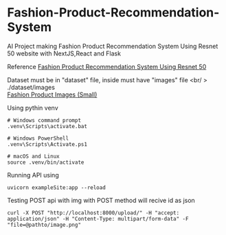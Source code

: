 # Fashion-Product-Recommendation-System
AI Project making Fashion Product Recommendation System Using Resnet 50 website with NextJS,React and Flask

Reference
[Fashion Product Recommendation System Using Resnet 50](https://medium.com/@sharma.tanish096/fashion-product-recommendation-system-using-resnet-50-5ea5406c8f2c) <br />

Dataset must be in "dataset" file, inside must have "images" file <br/ >
./dataset/images <br/>
[Fashion Product Images (Small)](https://www.kaggle.com/datasets/paramaggarwal/fashion-product-images-small)

Using pythin venv 
``` 
# Windows command prompt
.venv\Scripts\activate.bat

# Windows PowerShell
.venv\Scripts\Activate.ps1

# macOS and Linux
source .venv/bin/activate
```
Running API using
```
uvicorn exampleSite:app --reload
```
Testing POST api with img with POST method will recive id as json 
```
curl -X POST "http://localhost:8000/upload/" -H "accept: application/json" -H "Content-Type: multipart/form-data" -F "file=@pathto/image.png"
```
